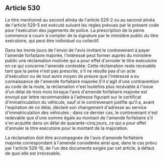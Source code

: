 Article 530
----
Le titre mentionné au second alinéa de l'article 529-2 ou au second alinéa de
l'article 529-5 est exécuté suivant les règles prévues par le présent code pour
l'exécution des jugements de police. La prescription de la peine commence à
courir à compter de la signature par le ministère public du titre exécutoire,
qui peut être individuel ou collectif.

Dans les trente jours de l'envoi de l'avis invitant le contrevenant à payer
l'amende forfaitaire majorée, l'intéressé peut former auprès du ministère public
une réclamation motivée qui a pour effet d'annuler le titre exécutoire en ce qui
concerne l'amende contestée. Cette réclamation reste recevable tant que la peine
n'est pas prescrite, s'il ne résulte pas d'un acte d'exécution ou de tout autre
moyen de preuve que l'intéressé a eu connaissance de l'amende forfaitaire
majorée.S'il s'agit d'une contravention au code de la route, la réclamation
n'est toutefois plus recevable à l'issue d'un délai de trois mois lorsque l'avis
d'amende forfaitaire majorée est envoyé par lettre recommandée à l'adresse
figurant sur le certificat d'immatriculation du véhicule, sauf si le
contrevenant justifie qu'il a, avant l'expiration de ce délai, déclaré son
changement d'adresse au service d'immatriculation des véhicules ; dans ce
dernier cas, le contrevenant n'est redevable que d'une somme égale au montant de
l'amende forfaitaire s'il s'en acquitte dans un délai de quarante-cinq jours, ce
qui a pour effet d'annuler le titre exécutoire pour le montant de la majoration.

La réclamation doit être accompagnée de l'avis d'amende forfaitaire majorée
correspondant à l'amende considérée ainsi que, dans le cas prévu par l'article
529-10, de l'un des documents exigés par cet article, à défaut de quoi elle est
irrecevable.
